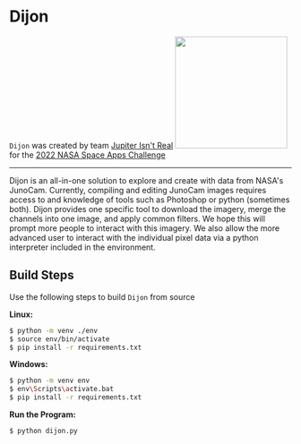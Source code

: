 # Dijon

`Dijon` was created by team [Jupiter Isn't Real](https://2022.spaceappschallenge.org/challenges/2022-challenges/jovian-system/teams/jupiter-isnt-real/project) <img src=".ogo.jpeg" width="200" height="200"> for the [2022 NASA Space Apps Challenge](https://www.spaceappschallenge.org/)

---

Dijon is an all-in-one solution to explore and create with data from NASA's JunoCam. Currently, compiling and editing JunoCam images requires access to and knowledge of tools such as Photoshop or python (sometimes both). Dijon provides one specific tool to download the imagery, merge the channels into one image, and apply common filters. We hope this will prompt more people to interact with this imagery. We also allow the more advanced user to interact with the individual pixel data via a python interpreter included in the environment.

## Build Steps

Use the following steps to build `Dijon` from source

**Linux:**

```sh
$ python -m venv ./env
$ source env/bin/activate
$ pip install -r requirements.txt
```

**Windows:**

```sh
$ python -m venv env
$ env\Scripts\activate.bat
$ pip install -r requirements.txt
```

**Run the Program:**

```sh
$ python dijon.py
```
